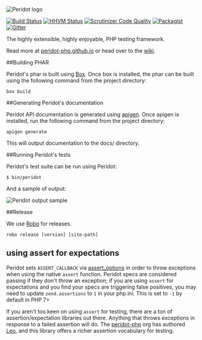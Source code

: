 ![Peridot logo](https://raw.github.com/peridot-php/peridot/master/logo.png "Peridot logo")

[![Build Status](https://travis-ci.org/peridot-php/peridot.png)](https://travis-ci.org/peridot-php/peridot) [![HHVM Status](http://hhvm.h4cc.de/badge/peridot-php/peridot.svg)](http://hhvm.h4cc.de/package/peridot-php/peridot)
[![Scrutinizer Code Quality](https://scrutinizer-ci.com/g/peridot-php/peridot/badges/quality-score.png?b=master)](https://scrutinizer-ci.com/g/peridot-php/peridot/?branch=master)
[![Packagist](https://img.shields.io/packagist/dt/peridot-php/peridot.svg?style=flat)](https://packagist.org/packages/peridot-php/peridot)
[![Gitter](https://img.shields.io/gitter/room/nwjs/nw.js.svg)](https://gitter.im/peridot-php/Lobby?utm_source=share-link&utm_medium=link&utm_campaign=share-link)

The highly extensible, highly enjoyable, PHP testing framework.

Read more at [peridot-php.github.io](http://peridot-php.github.io/) or head over to the [wiki](https://github.com/peridot-php/peridot/wiki).

##Building PHAR

Peridot's phar is built using [Box](https://github.com/box-project/). Once box is installed, the phar can be built using
the following command from the project directory:

```
box build
```

##Generating Peridot's documentation

Peridot API documentation is generated using [apigen](https://github.com/apigen/apigen). Once apigen is installed, run
the following command from the project directory:

```
apigen generate
```

This will output documentation to the docs/ directory.

##Running Peridot's tests

Peridot's test suite can be run using Peridot:

```
$ bin/peridot
```

And a sample of output:

![Peridot output sample](https://raw.github.com/peridot-php/peridot/master/output-sample.png "Peridot output sample")

##Release

We use [Robo](https://github.com/Codegyre/Robo) for releases.

```
robo release [version] [site-path]
```

## using assert for expectations

Peridot sets `ASSERT_CALLBACK` via [assert_options](http://php.net/manual/en/function.assert-options.php) in order to throw exceptions when using the native `assert` function. Peridot specs are considered passing if they don't throw an exception; if you are using `assert` for expectations and you find your specs are triggering false positives, you may need to update `zend.assertions` to `1` in your php.ini. This is set to `-1` by default in PHP 7+

If you aren't too keen on using `assert` for testing, there are a ton of assertion/expectation libraries out there. Anything that throws exceptions in response to a failed assertion will do. The [peridot-php](https://github.com/peridot-php) org has authored [Leo](https://github.com/peridot-php/leo), and this library offers a richer assertion vocabulary for testing.

